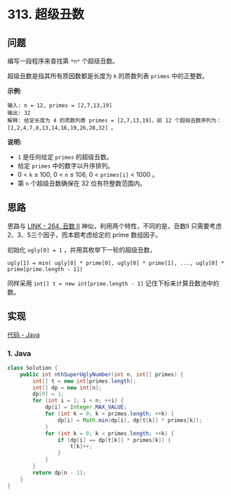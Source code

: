 # 313. 超级丑数

## 问题

编写一段程序来查找第 `*n*` 个超级丑数。

超级丑数是指其所有质因数都是长度为 `k` 的质数列表 `primes` 中的正整数。

**示例:**

```
输入: n = 12, primes = [2,7,13,19]
输出: 32 
解释: 给定长度为 4 的质数列表 primes = [2,7,13,19]，前 12 个超级丑数序列为：[1,2,4,7,8,13,14,16,19,26,28,32] 。
```

**说明:**

- `1` 是任何给定 `primes` 的超级丑数。
-  给定 `primes` 中的数字以升序排列。
- 0 < `k` ≤ 100, 0 < `n` ≤ 106, 0 < `primes[i]` < 1000 。
- 第 `n` 个超级丑数确保在 32 位有符整数范围内。

## 思路

思路与 [LINK  - 264. 丑数 II](https://github.com/patricklin2018/LeetCode/tree/master/code/No264) 神似，利用两个特性，不同的是，丑数II 只需要考虑 2、3、5三个因子，而本题考虑给定的 prime 数组因子。

初始化 `ugly[0] = 1` ，并用其枚举下一轮的超级丑数，

`ugly[1] = min( ugly[0] * prime[0], ugly[0] * prime[1], ..., ugly[0] * prime[prime.length - 1])`

同样采用 `int[] t = new int[prime.length - 1]` 记住下标来计算丑数池中的数。

## 实现

[代码 - Java](Solution.java)

### 1. Java

```java
class Solution {
    public int nthSuperUglyNumber(int n, int[] primes) {
        int[] t = new int[primes.length];
        int[] dp = new int[n];
        dp[0] = 1;
        for (int i = 1; i < n; ++i) {
            dp[i] = Integer.MAX_VALUE;
            for (int k = 0; k < primes.length; ++k) {
                dp[i] = Math.min(dp[i], dp[t[k]] * primes[k]);
            }
            for (int k = 0; k < primes.length; ++k) {
                if (dp[i] == dp[t[k]] * primes[k]) {
                    t[k]++;
                }
            }
        }
        return dp[n - 1];
    }
}
```

